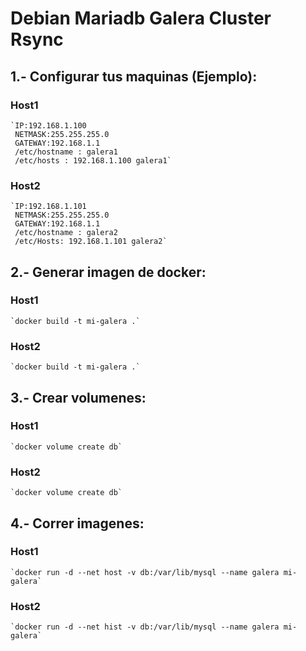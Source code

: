 # Debian Mariadb Galera Cluster Rsync

## 1.- Configurar tus maquinas (Ejemplo): 
	
### Host1	

    `IP:192.168.1.100
     NETMASK:255.255.255.0
     GATEWAY:192.168.1.1
     /etc/hostname : galera1
     /etc/hosts : 192.168.1.100 galera1`

### Host2
    `IP:192.168.1.101
     NETMASK:255.255.255.0
     GATEWAY:192.168.1.1 
     /etc/hostname : galera2
     /etc/Hosts: 192.168.1.101 galera2`

## 2.- Generar imagen de docker:
### Host1
    `docker build -t mi-galera .`
### Host2
    `docker build -t mi-galera .`

## 3.- Crear volumenes:
### Host1
    `docker volume create db`
### Host2
    `docker volume create db`

## 4.- Correr imagenes:
### Host1
    `docker run -d --net host -v db:/var/lib/mysql --name galera mi-galera`
### Host2
    `docker run -d --net hist -v db:/var/lib/mysql --name galera mi-galera`
